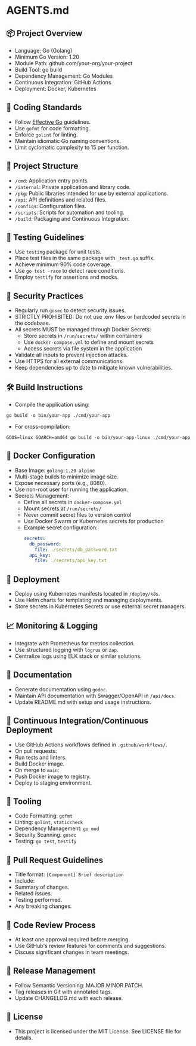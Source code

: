 # AGENTS.md

## 📦 Project Overview
- Language: Go (Golang)
- Minimum Go Version: 1.20
- Module Path: github.com/your-org/your-project
- Build Tool: go build
- Dependency Management: Go Modules
- Continuous Integration: GitHub Actions
- Deployment: Docker, Kubernetes

## 🎯 Coding Standards
- Follow [Effective Go](https://golang.org/doc/effective_go.html) guidelines.
- Use `gofmt` for code formatting.
- Enforce `golint` for linting.
- Maintain idiomatic Go naming conventions.
- Limit cyclomatic complexity to 15 per function.

## 📁 Project Structure
- `/cmd`: Application entry points.
- `/internal`: Private application and library code.
- `/pkg`: Public libraries intended for use by external applications.
- `/api`: API definitions and related files.
- `/configs`: Configuration files.
- `/scripts`: Scripts for automation and tooling.
- `/build`: Packaging and Continuous Integration.

## 🧪 Testing Guidelines
- Use `testing` package for unit tests.
- Place test files in the same package with `_test.go` suffix.
- Achieve minimum 90% code coverage.
- Use `go test -race` to detect race conditions.
- Employ `testify` for assertions and mocks.

## 🔐 Security Practices
- Regularly run `gosec` to detect security issues.
- STRICTLY PROHIBITED: Do not use .env files or hardcoded secrets in the codebase.
- All secrets MUST be managed through Docker Secrets:
  - Store secrets in `/run/secrets/` within containers
  - Use `docker-compose.yml` to define and mount secrets
  - Access secrets via file system in the application
- Validate all inputs to prevent injection attacks.
- Use HTTPS for all external communications.
- Keep dependencies up to date to mitigate known vulnerabilities.

## 🛠️ Build Instructions
- Compile the application using:

```go build -o bin/your-app ./cmd/your-app```
- For cross-compilation:

```GOOS=linux GOARCH=amd64 go build -o bin/your-app-linux ./cmd/your-app```


## 🐳 Docker Configuration
- Base Image: `golang:1.20-alpine`
- Multi-stage builds to minimize image size.
- Expose necessary ports (e.g., 8080).
- Use non-root user for running the application.
- Secrets Management:
  - Define all secrets in `docker-compose.yml`
  - Mount secrets at `/run/secrets/`
  - Never commit secret files to version control
  - Use Docker Swarm or Kubernetes secrets for production
  - Example secret configuration:
    ```yaml
    secrets:
      db_password:
        file: ./secrets/db_password.txt
      api_key:
        file: ./secrets/api_key.txt
    ```

## 🚀 Deployment
- Deploy using Kubernetes manifests located in `/deploy/k8s`.
- Use Helm charts for templating and managing deployments.
- Store secrets in Kubernetes Secrets or use external secret managers.

## 📈 Monitoring & Logging
- Integrate with Prometheus for metrics collection.
- Use structured logging with `logrus` or `zap`.
- Centralize logs using ELK stack or similar solutions.

## 📄 Documentation
- Generate documentation using `godoc`.
- Maintain API documentation with Swagger/OpenAPI in `/api/docs`.
- Update README.md with setup and usage instructions.

## 🔄 Continuous Integration/Continuous Deployment
- Use GitHub Actions workflows defined in `.github/workflows/`.
- On pull requests:
- Run tests and linters.
- Build Docker image.
- On merge to `main`:
- Push Docker image to registry.
- Deploy to staging environment.

## 🧰 Tooling
- Code Formatting: `gofmt`
- Linting: `golint`, `staticcheck`
- Dependency Management: `go mod`
- Security Scanning: `gosec`
- Testing: `go test`, `testify`

## 📝 Pull Request Guidelines
- Title format: `[Component] Brief description`
- Include:
- Summary of changes.
- Related issues.
- Testing performed.
- Any breaking changes.

## 👥 Code Review Process
- At least one approval required before merging.
- Use GitHub's review features for comments and suggestions.
- Discuss significant changes in team meetings.

## 📅 Release Management
- Follow Semantic Versioning: MAJOR.MINOR.PATCH.
- Tag releases in Git with annotated tags.
- Update CHANGELOG.md with each release.

## 🧾 License
- This project is licensed under the MIT License. See LICENSE file for details.

